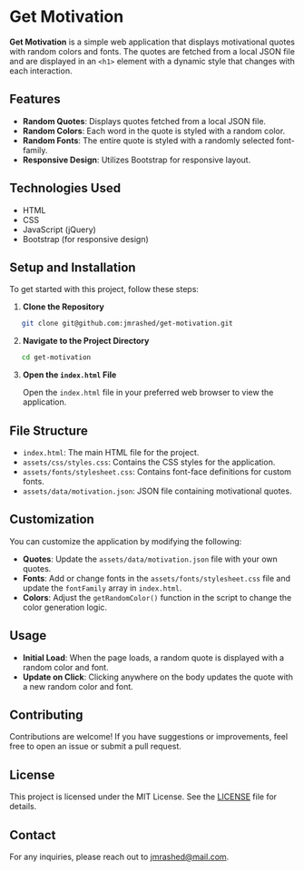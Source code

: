 # Get Motivation

**Get Motivation** is a simple web application that displays motivational quotes with random colors and fonts. The quotes are fetched from a local JSON file and are displayed in an `<h1>` element with a dynamic style that changes with each interaction.

## Features

- **Random Quotes**: Displays quotes fetched from a local JSON file.
- **Random Colors**: Each word in the quote is styled with a random color.
- **Random Fonts**: The entire quote is styled with a randomly selected font-family.
- **Responsive Design**: Utilizes Bootstrap for responsive layout.

## Technologies Used

- HTML
- CSS
- JavaScript (jQuery)
- Bootstrap (for responsive design)

## Setup and Installation

To get started with this project, follow these steps:

1. **Clone the Repository**

```bash
   git clone git@github.com:jmrashed/get-motivation.git
```

2. **Navigate to the Project Directory**

```bash
   cd get-motivation
```

3. **Open the `index.html` File**

   Open the `index.html` file in your preferred web browser to view the application.

## File Structure

- `index.html`: The main HTML file for the project.
- `assets/css/styles.css`: Contains the CSS styles for the application.
- `assets/fonts/stylesheet.css`: Contains font-face definitions for custom fonts.
- `assets/data/motivation.json`: JSON file containing motivational quotes.

## Customization

You can customize the application by modifying the following:

- **Quotes**: Update the `assets/data/motivation.json` file with your own quotes.
- **Fonts**: Add or change fonts in the `assets/fonts/stylesheet.css` file and update the `fontFamily` array in `index.html`.
- **Colors**: Adjust the `getRandomColor()` function in the script to change the color generation logic.

## Usage

- **Initial Load**: When the page loads, a random quote is displayed with a random color and font.
- **Update on Click**: Clicking anywhere on the body updates the quote with a new random color and font.

## Contributing

Contributions are welcome! If you have suggestions or improvements, feel free to open an issue or submit a pull request.

## License

This project is licensed under the MIT License. See the [LICENSE](LICENSE) file for details.

## Contact

For any inquiries, please reach out to [jmrashed@mail.com](mailto:jmrashed@mail.com). 